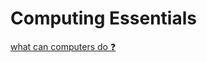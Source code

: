 # Computing Essentials
[what can computers do ❓](../Compting-Essentials/what%20can%20computers%20do%20❓.md)